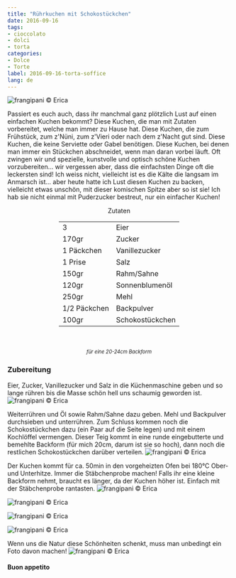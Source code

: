 ```yaml
---
title: "Rührkuchen mit Schokostückchen"
date: 2016-09-16
tags:
- cioccolato
- dolci
- torta
categories:
- Dolce
- Torte
label: 2016-09-16-torta-soffice
lang: de
---
```

![](../2016-09-16-torta-soffice-con-gocce-di-cioccolato/header.jpg "frangipani © Erica")

Passiert es euch auch, dass ihr manchmal ganz plötzlich Lust auf einen einfachen Kuchen bekommt? Diese Kuchen, die man mit Zutaten vorbereitet, welche man immer zu Hause hat. Diese Kuchen, die zum Frühstück, zum z'Nüni, zum z'Vieri oder nach dem z'Nacht gut sind. Diese Kuchen, die keine Serviette oder Gabel benötigen. Diese Kuchen, bei denen man immer ein Stückchen abschneidet, wenn man daran vorbei läuft. Oft zwingen wir und spezielle, kunstvolle und optisch schöne Kuchen vorzubereiten... wir vergessen aber, dass die einfachsten Dinge oft die leckersten sind! Ich weiss nicht, vielleicht ist es die Kälte die langsam im Anmarsch ist... aber heute hatte ich Lust diesen Kuchen zu backen, vielleicht etwas unschön, mit dieser komischen Spitze aber so ist sie! Ich hab sie nicht einmal mit Puderzucker bestreut, nur ein einfacher Kuchen!

<div id="wrapper" style="text-align: center">
  <div id="yourdiv" style="display: inline-block;">
    <div class="ingredients">
      <div class="ingredients-title">Zutaten</div>
      <table>
        <tbody>
          <tr>
            <td>3</td>
            <td>Eier</td>
          </tr>
          <tr>
            <td>170gr</td>
            <td>Zucker</td>
          </tr>
          <tr>
            <td>1 Päckchen</td>
            <td>Vanillezucker</td>
          </tr>
          <tr>
            <td>1 Prise</td>
            <td>Salz</td>
          </tr>
          <tr>
            <td>150gr</td>
            <td>Rahm/Sahne</td>
          </tr>
          <tr>
            <td>120gr</td>
            <td>Sonnenblumenöl</td>
          </tr>
          <tr>
            <td>250gr</td>
            <td>Mehl</td>
          </tr>
          <tr>
            <td>1/2 Päckchen</td>
            <td>Backpulver</td>        
          </tr>
          <tr>
            <td>100gr</td>
            <td>Schokostückchen</td>
          </tr>
        </tbody>
      </table>
      <br></br>
      <i class="pull-right" style="font-size: 80%;">für eine 20-24cm Backform</i>
    </div>
  </div>
</div>


<h3>
  <font color="grey">
    <i class="fa fa-cogs"></i>
  </font> Zubereitung
</h3>

Eier, Zucker, Vanillezucker und Salz in die Küchenmaschine geben und so lange rühren bis die Masse schön hell uns schaumig geworden ist.
![](../2016-09-16-torta-soffice-con-gocce-di-cioccolato/uova.jpg "frangipani © Erica")

Weiterrühren und Öl sowie Rahm/Sahne dazu geben. Mehl und Backpulver durchsieben und unterrühren. Zum Schluss kommen noch die Schokostückchen dazu (ein Paar auf die Seite legen) und mit einem Kochlöffel vermengen. Dieser Teig kommt in eine runde eingebutterte und bemehlte Backform (für mich 20cm, darum ist sie so hoch), dann noch die restlichen Schokostückchen darüber verteilen.
![](../2016-09-16-torta-soffice-con-gocce-di-cioccolato/teglia.jpg "frangipani © Erica")

Der Kuchen kommt für ca. 50min in den vorgeheizten Ofen bei 180°C Ober- und Unterhitze. Immer die Stäbchenprobe machen! Falls ihr eine kleine Backform nehmt, braucht es länger, da der Kuchen höher ist. Einfach mit der Stäbchenprobe rantasten.
![](../2016-09-16-torta-soffice-con-gocce-di-cioccolato/risultato1.jpg "frangipani © Erica")

![](../2016-09-16-torta-soffice-con-gocce-di-cioccolato/risultato2.jpg "frangipani © Erica")

![](../2016-09-16-torta-soffice-con-gocce-di-cioccolato/risultato3.jpg "frangipani © Erica")

![](../2016-09-16-torta-soffice-con-gocce-di-cioccolato/risultato4.jpg "frangipani © Erica")

Wenn uns die Natur diese Schönheiten schenkt, muss man unbedingt ein Foto davon machen!
![](../2016-09-16-torta-soffice-con-gocce-di-cioccolato/carciofo.jpg "frangipani © Erica")


<h4>Buon appetito
  <font color="red">
    <i class="fa fa-smile-o"></i>
  </font>
</h4>
